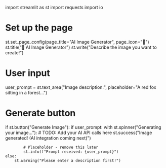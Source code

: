 import streamlit as st
import requests
import io

# Set up the page
st.set_page_config(page_title="AI Image Generator", page_icon="🎨")
st.title("🎨 AI Image Generator")
st.write("Describe the image you want to create!")

# User input
user_prompt = st.text_area("Image description:", placeholder="A red fox sitting in a forest...")

# Generate button
if st.button("Generate Image"):
    if user_prompt:
        with st.spinner("Generating your image..."):
            # TODO: Add your AI API calls here
            st.success("Image generated! (AI integration coming next)")
            
            # Placeholder - remove this later
            st.info(f"Prompt received: {user_prompt}")
    else:
        st.warning("Please enter a description first!")
      
